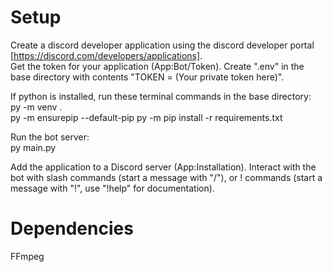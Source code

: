 # Setup
Create a discord developer application using the discord developer portal [https://discord.com/developers/applications].  
Get the token for your application (App:Bot/Token).
Create ".env" in the base directory with contents "TOKEN = (Your private token here)".  

If python is installed, run these terminal commands in the base directory:  
py -m venv .  
py -m ensurepip --default-pip
py -m pip install -r requirements.txt

Run the bot server:  
py main.py

Add the application to a Discord server (App:Installation).
Interact with the bot with slash commands (start a message with "/"), or ! commands (start a message with "!", use "!help" for documentation).

# Dependencies
FFmpeg
